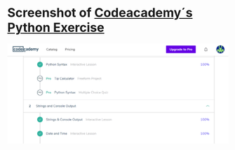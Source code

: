 
# Screenshot of [Codeacademy´s Python Exercise](https://www.codecademy.com/learn/learn-python)
![my progress so far](/img/pythonscreenshot.png) 

      
